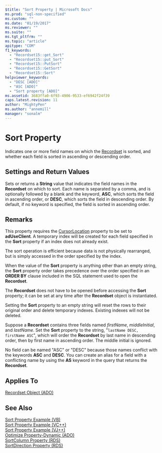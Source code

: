 ```yaml
---
$title: "Sort Property | Microsoft Docs"
ms.prod: "sql-non-specified"
ms.custom: ""
ms.date: "01/19/2017"
ms.reviewer: ""
ms.suite: ""
ms.tgt_pltfrm: ""
ms.topic: "article"
apitype: "COM"
f1_keywords: 
  - "Recordset15::get_Sort"
  - "Recordset15::put_Sort"
  - "Recordset15::PutSort"
  - "Recordset15::GetSort"
  - "Recordset15::Sort"
helpviewer_keywords: 
  - "DESC [ADO]"
  - "ASC [ADO]"
  - "Sort property [ADO]"
ms.assetid: 3683ffa0-6f93-4906-9533-ef6942f24f39
caps.latest.revision: 11
author: "MightyPen"
ms.author: "annemill"
manager: "sonalm"
---
```

# Sort Property
Indicates one or more field names on which the [Recordset](../../../ado/reference/ado-api/recordset-object-ado.md) is sorted, and whether each field is sorted in ascending or descending order.  
  
## Settings and Return Values  
 Sets or returns a **String** value that indicates the field names in the **Recordset** on which to sort. Each name is separated by a comma, and is optionally followed by a blank and the keyword, **ASC**, which sorts the field in ascending order, or **DESC**, which sorts the field in descending order. By default, if no keyword is specified, the field is sorted in ascending order.  
  
## Remarks  
 This property requires the [CursorLocation](../../../ado/reference/ado-api/cursorlocation-property-ado.md) property to be set to **adUseClient**. A temporary index will be created for each field specified in the **Sort** property if an index does not already exist.  
  
 The sort operation is efficient because data is not physically rearranged, but is simply accessed in the order specified by the index.  
  
 When the value of the **Sort** property is anything other than an empty string, the **Sort** property order takes precedence over the order specified in an **ORDER BY** clause included in the SQL statement used to open the **Recordset**.  
  
 The **Recordset** does not have to be opened before accessing the **Sort** property; it can be set at any time after the **Recordset** object is instantiated.  
  
 Setting the **Sort** property to an empty string will reset the rows to their original order and delete temporary indexes. Existing indexes will not be deleted.  
  
 Suppose a **Recordset** contains three fields named *firstName*, *middleInitial*, and *lastName*. Set the **Sort** property to the string, "`lastName DESC, firstName ASC`", which will order the **Recordset** by last name in descending order, then by first name in ascending order. The middle initial is ignored.  
  
 No field can be named "ASC" or "DESC" because those names conflict with the keywords **ASC** and **DESC**. You can create an alias for a field with a conflicting name by using the **AS** keyword in the query that returns the **Recordset**.  
  
## Applies To  
 [Recordset Object (ADO)](../../../ado/reference/ado-api/recordset-object-ado.md)  
  
## See Also  
 [Sort Property Example (VB)](../../../ado/reference/ado-api/sort-property-example-vb.md)   
 [Sort Property Example (VC++)](../../../ado/reference/ado-api/sort-property-example-vc.md)   
 [Sort Property Example (VJ++)](../../../ado/reference/ado-api/sort-property-example-vj.md)   
 [Optimize Property-Dynamic (ADO)](../../../ado/reference/ado-api/optimize-property-dynamic-ado.md)   
 [SortColumn Property (RDS)](../../../ado/reference/rds-api/sortcolumn-property-rds.md)   
 [SortDirection Property (RDS)](../../../ado/reference/rds-api/sortdirection-property-rds.md)